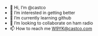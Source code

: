 - 👋 Hi, I’m @castco
- 👀 I’m interested in getting better
- 🌱 I’m currently learning github
- 💞️ I’m looking to collaborate on ham radio
- 📫 How to reach me W9YK@castco.com

<!---
castco/castco is a ✨ special ✨ repository because its `README.md` (this file) appears on your GitHub profile.
You can click the Preview link to take a look at your changes.
--->

